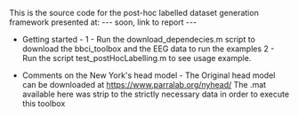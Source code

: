 This is the source code for the post-hoc labelled dataset generation framework presented at:
--- soon, link to report ---

- Getting started -
1 - Run the download_dependecies.m script to download the bbci_toolbox and the EEG data to run the examples
2 - Run the script test_postHocLabelling.m to see usage example.

- Comments on the New York's head model -
The Original head model can be downloaded at https://www.parralab.org/nyhead/
The .mat available here was strip to the strictly necessary data in order to execute this toolbox
